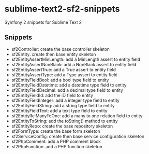 sublime-text2-sf2-snippets
==========================

Symfony 2 snippets for Sublime Text 2

Snippets
--------

- sf2Controller: create the base controller skeleton
- sf2Entity: create then base entity skeleton
- sf2EntityAssertMinLength: add a MinLength assert to entity field
- sf2EntityAssertNonBlank: add a NonBlank assert to entity field
- sf2EntityAssertTrue: add a True assert to entity field
- sf2EntityAssertType: add a Type assert to entity field
- sf2EntityFieldBool: add a bool type field to entity
- sf2EntityFieldDatetime: add a datetime type field to entity
- sf2EntityFieldDecimal: add a decimal type field to entity
- sf2EntityFieldId: add the ID field to entity
- sf2EntityFieldInteger: add a integer type field to entity
- sf2EntityFieldString: add a string type field to entity
- sf2EntityFieldText: add a text type field to entity
- sf2EntityRelManyToOne: add a many to one relation field to entity
- sf2EntityToString: add the toString() method to entity
- sf2EntityRepo: create the base repository skeleton
- sf2FormType: create the base form skeleton
- sf2ServiceConfig: create then base service configuration skeleton
- sf2PhpComment: add a PHP comment block
- sf2PhpFunction: add a PHP function skeleton
